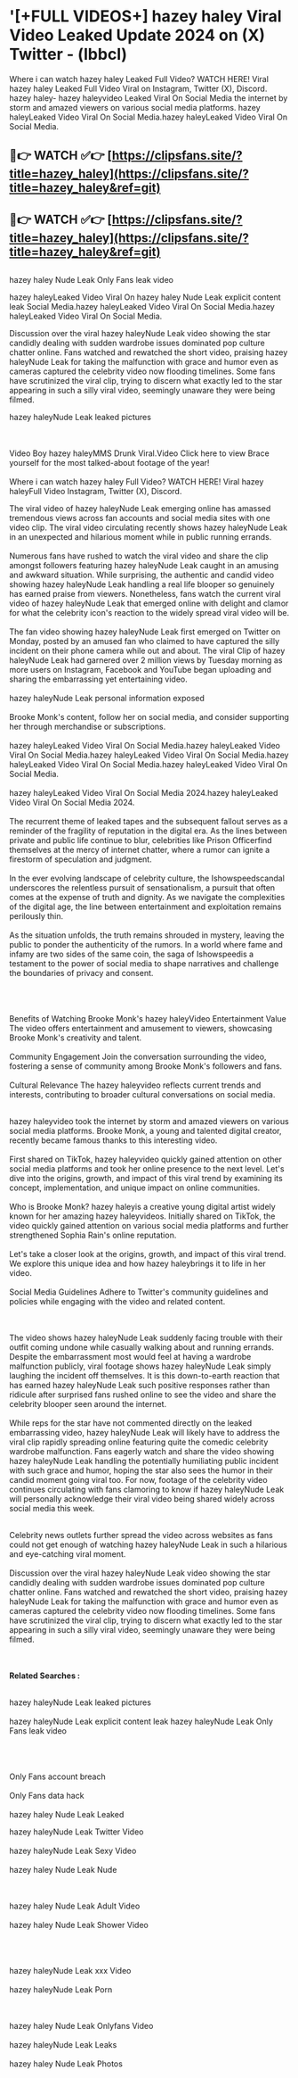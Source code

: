 #  '[+FULL VIDEOS+] hazey haley Viral Video Leaked Update 2024 on (X) Twitter - (lbbcl)

Where i can watch hazey haley Leaked Full Video? WATCH HERE! Viral hazey haley Leaked Full Video Viral on Instagram, Twitter (X), Discord.
hazey haley- hazey haleyvideo Leaked Viral On Social Media the internet by storm and amazed viewers on various social media platforms.
hazey haleyLeaked Video Viral On Social Media.hazey haleyLeaked Video Viral On Social Media.




## 🔴👉 WATCH ✅👉 [https://clipsfans.site/?title=hazey_haley](https://clipsfans.site/?title=hazey_haley&ref=git)


## 🔴👉 WATCH ✅👉 [https://clipsfans.site/?title=hazey_haley](https://clipsfans.site/?title=hazey_haley&ref=git)
##


hazey haley Nude Leak Only Fans leak video 


hazey haleyLeaked Video Viral On  hazey haley Nude Leak explicit content leak Social Media.hazey haleyLeaked Video Viral On Social Media.hazey haleyLeaked Video Viral On Social Media.



Discussion over the viral hazey haleyNude Leak video showing the star candidly dealing with sudden wardrobe issues dominated pop culture chatter online. Fans watched and rewatched the short video, praising hazey haleyNude Leak for taking the malfunction with grace and humor even as cameras captured the celebrity video now flooding timelines. Some fans have scrutinized the viral clip, trying to discern what exactly led to the star appearing in such a silly viral video, seemingly unaware they were being filmed.


hazey haleyNude Leak leaked pictures


  <br>

  <br>
Video Boy hazey haleyMMS Drunk Viral.Video Click here to view Brace yourself for the most talked-about footage of the year!
<br><br>
Where i can watch hazey haley Full Video? WATCH HERE! Viral hazey haleyFull Video Instagram, Twitter (X), Discord.

The viral video of hazey haleyNude Leak emerging online has amassed tremendous views across fan accounts and social media sites with one video clip. The viral video circulating recently shows hazey haleyNude Leak in an unexpected and hilarious moment while in public running errands.
<br><br>
Numerous fans have rushed to watch the viral video and share the clip amongst followers featuring hazey haleyNude Leak caught in an amusing and awkward situation. While surprising, the authentic and candid video showing hazey haleyNude Leak handling a real life blooper so genuinely has earned praise from viewers. Nonetheless, fans watch the current viral video of hazey haleyNude Leak that emerged online with delight and clamor for what the celebrity icon's reaction to the widely spread viral video will be.
<br><br>
The fan video showing hazey haleyNude Leak first emerged on Twitter on Monday, posted by an amused fan who claimed to have captured the silly incident on their phone camera while out and about. The viral Clip of hazey haleyNude Leak had garnered over 2 million views by Tuesday morning as more users on Instagram, Facebook and YouTube began uploading and sharing the embarrassing yet entertaining video.
<br><br>
hazey haleyNude Leak personal information exposed
<br><br>
Brooke Monk's content, follow her on social media, and consider supporting her through merchandise or subscriptions.
<br><br>
hazey haleyLeaked Video Viral On Social Media.hazey haleyLeaked Video Viral On Social Media.hazey haleyLeaked Video Viral On Social Media.hazey haleyLeaked Video Viral On Social Media.hazey haleyLeaked Video Viral On Social Media.
<br><br>
hazey haleyLeaked Video Viral On Social Media 2024.hazey haleyLeaked Video Viral On Social Media 2024.
<br><br>
The recurrent theme of leaked tapes and the subsequent fallout serves as a reminder of the fragility of reputation in the digital era. As the lines between private and public life continue to blur, celebrities like Prison Officerfind themselves at the mercy of internet chatter, where a rumor can ignite a firestorm of speculation and judgment.
<br><br>
In the ever evolving landscape of celebrity culture, the Ishowspeedscandal underscores the relentless pursuit of sensationalism, a pursuit that often comes at the expense of truth and dignity. As we navigate the complexities of the digital age, the line between entertainment and exploitation remains perilously thin.
<br><br>
As the situation unfolds, the truth remains shrouded in mystery, leaving the public to ponder the authenticity of the rumors. In a world where fame and infamy are two sides of the same coin, the saga of Ishowspeedis a testament to the power of social media to shape narratives and challenge the boundaries of privacy and consent.
<br><br>

<br><br>
Benefits of Watching Brooke Monk's hazey haleyVideo Entertainment Value The video offers entertainment and amusement to viewers, showcasing Brooke Monk's creativity and talent.
<br><br>
Community Engagement Join the conversation surrounding the video, fostering a sense of community among Brooke Monk's followers and fans.
<br><br>
Cultural Relevance The hazey haleyvideo reflects current trends and interests, contributing to broader cultural conversations on social media.
<br><br>


hazey haleyvideo took the internet by storm and amazed viewers on various social media platforms. Brooke Monk, a young and talented digital creator, recently became famous thanks to this interesting video.
<br><br>
First shared on TikTok, hazey haleyvideo quickly gained attention on other social media platforms and took her online presence to the next level. Let's dive into the origins, growth, and impact of this viral trend by examining its concept, implementation, and unique impact on online communities.
<br><br>
Who is Brooke Monk? hazey haleyis a creative young digital artist widely known for her amazing hazey haleyvideos. Initially shared on TikTok, the video quickly gained attention on various social media platforms and further strengthened Sophia Rain's online reputation.
<br><br>
Let's take a closer look at the origins, growth, and impact of this viral trend. We explore this unique idea and how hazey haleybrings it to life in her video.
<br><br>
Social Media Guidelines Adhere to Twitter's community guidelines and policies while engaging with the video and related content.


<br><br>
The video shows hazey haleyNude Leak suddenly facing trouble with their outfit coming undone while casually walking about and running errands. Despite the embarrassment most would feel at having a wardrobe malfunction publicly, viral footage shows hazey haleyNude Leak simply laughing the incident off themselves. It is this down-to-earth reaction that has earned hazey haleyNude Leak such positive responses rather than ridicule after surprised fans rushed online to see the video and share the celebrity blooper seen around the internet.
<br><br>
While reps for the star have not commented directly on the leaked embarrassing video, hazey haleyNude Leak will likely have to address the viral clip rapidly spreading online featuring quite the comedic celebrity wardrobe malfunction. Fans eagerly watch and share the video showing hazey haleyNude Leak handling the potentially humiliating public incident with such grace and humor, hoping the star also sees the humor in their candid moment going viral too. For now, footage of the celebrity video continues circulating with fans clamoring to know if hazey haleyNude Leak will personally acknowledge their viral video being shared widely across social media this week.
<br><br>

Celebrity news outlets further spread the video across websites as fans could not get enough of watching hazey haleyNude Leak in such a hilarious and eye-catching viral moment.
<br><br>
Discussion over the viral hazey haleyNude Leak video showing the star candidly dealing with sudden wardrobe issues dominated pop culture chatter online. Fans watched and rewatched the short video, praising hazey haleyNude Leak for taking the malfunction with grace and humor even as cameras captured the celebrity video now flooding timelines. Some fans have scrutinized the viral clip, trying to discern what exactly led to the star appearing in such a silly viral video, seemingly unaware they were being filmed.


<br><br>
<strong>Related Searches :</strong>
<br><br>

hazey haleyNude Leak leaked pictures
<br><br>
hazey haleyNude Leak explicit content leak
hazey haleyNude Leak Only Fans leak video
<br><br>

<br><br>
Only Fans account breach
<br><br>
Only Fans data hack
<br><br>
hazey haley Nude Leak Leaked

hazey haleyNude Leak Twitter Video
<br><br>
hazey haleyNude Leak Sexy Video
<br><br>
hazey haley Nude Leak Nude

<br><br>
hazey haley Nude Leak Adult Video
<br><br>
hazey haley Nude Leak Shower Video
<br><br>

<br><br>
hazey haleyNude Leak xxx Video
<br><br>
hazey haleyNude Leak Porn

<br><br>
hazey haley Nude Leak Onlyfans Video
<br><br>
hazey haleyNude Leak Leaks
<br><br>
hazey haley Nude Leak Photos